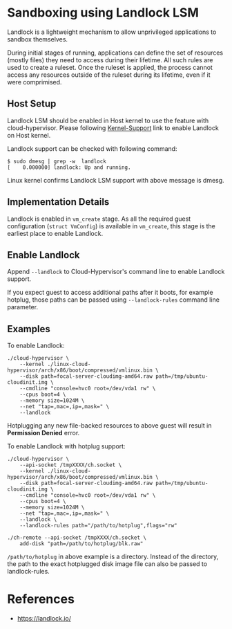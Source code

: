 # Sandboxing using Landlock LSM
Landlock is a lightweight mechanism to allow unprivileged applications to
sandbox themselves.

During initial stages of running, applications can define the set of resources
(mostly files) they need to access during their lifetime. All such rules are
used to create a ruleset. Once the ruleset is applied, the process cannot access
any resources outside of the ruleset during its lifetime, even if it were
comprimised.

## Host Setup
Landlock LSM should be enabled in Host kernel to use the feature with
cloud-hypervisor. Please following [Kernel-Support](https://docs.kernel.org/userspace-api/landlock.html#kernel-support) link to enable Landlock on Host kernel.


Landlock support can be checked with following command:
```
$ sudo dmesg | grep -w  landlock
[    0.000000] landlock: Up and running.
```
Linux kernel confirms Landlock LSM support with above message is dmesg.


## Implementation Details
Landlock is enabled in `vm_create` stage. As all the required guest configuration
(`struct VmConfig`) is available in `vm_create`, this stage is the earliest
place to enable Landlock.

## Enable Landlock
Append `--landlock` to Cloud-Hypervisor's command line to enable Landlock
support.

If you expect guest to access additional paths after it boots, for example hotplug,
those paths can be passed using `--landlock-rules` command line parameter.

## Examples
To enable Landlock:

```
./cloud-hypervisor \
	--kernel ./linux-cloud-hypervisor/arch/x86/boot/compressed/vmlinux.bin \
	--disk path=focal-server-cloudimg-amd64.raw path=/tmp/ubuntu-cloudinit.img \
	--cmdline "console=hvc0 root=/dev/vda1 rw" \
	--cpus boot=4 \
	--memory size=1024M \
	--net "tap=,mac=,ip=,mask=" \
    --landlock
```
Hotplugging any new file-backed resources to above guest will result in
**Permission Denied** error.

To enable Landlock with hotplug support:
```
./cloud-hypervisor \
    --api-socket /tmpXXXX/ch.socket \
	--kernel ./linux-cloud-hypervisor/arch/x86/boot/compressed/vmlinux.bin \
	--disk path=focal-server-cloudimg-amd64.raw path=/tmp/ubuntu-cloudinit.img \
	--cmdline "console=hvc0 root=/dev/vda1 rw" \
	--cpus boot=4 \
	--memory size=1024M \
	--net "tap=,mac=,ip=,mask=" \
    --landlock \
    --landlock-rules path="/path/to/hotplug",flags="rw"

./ch-remote --api-socket /tmpXXXX/ch.socket \
    add-disk "path=/path/to/hotplug/blk.raw"
```
`/path/to/hotplug` in above example is a directory. Instead of the directory,
the path to the exact hotplugged disk image file can also be passed to
landlock-rules.


# References
* https://landlock.io/